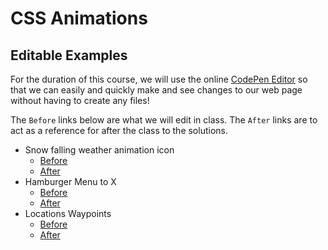 # CSS Animations

## Editable Examples
For the duration of this course, we will use the online [CodePen Editor](http://codepen.io/pen) so that we can easily and quickly make and see changes to our web page without having to create any files!

The `Before` links below are what we will edit in class. The `After`
links are to act as a reference for after the class to the solutions.

* Snow falling weather animation icon
  * [Before](http://codepen.io/rpearce/pen/rOwaJX)
  * [After](http://codepen.io/rpearce/pen/YyQKYj)
* Hamburger Menu to X
  * [Before](http://codepen.io/rpearce/pen/vNZERm)
  * [After](http://codepen.io/rpearce/pen/Qjpxvy)
* Locations Waypoints
  * [Before](http://codepen.io/rpearce/pen/BoZyxx)
  * [After](http://codepen.io/rpearce/pen/WQpMzx)
